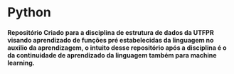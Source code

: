# Python

#### Repositório Criado para a disciplina de estrutura de dados da UTFPR visando aprendizado de funções pré estabelecidas da linguagem no auxilio da aprendizagem, o intuito desse repositório após a disciplina é o da continuidade de aprendizado da linguagem também para machine learning.
 
